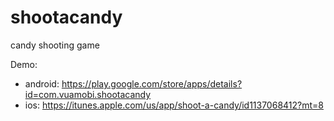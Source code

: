 # shootacandy
candy shooting game

Demo:
- android: https://play.google.com/store/apps/details?id=com.vuamobi.shootacandy
- ios: https://itunes.apple.com/us/app/shoot-a-candy/id1137068412?mt=8

